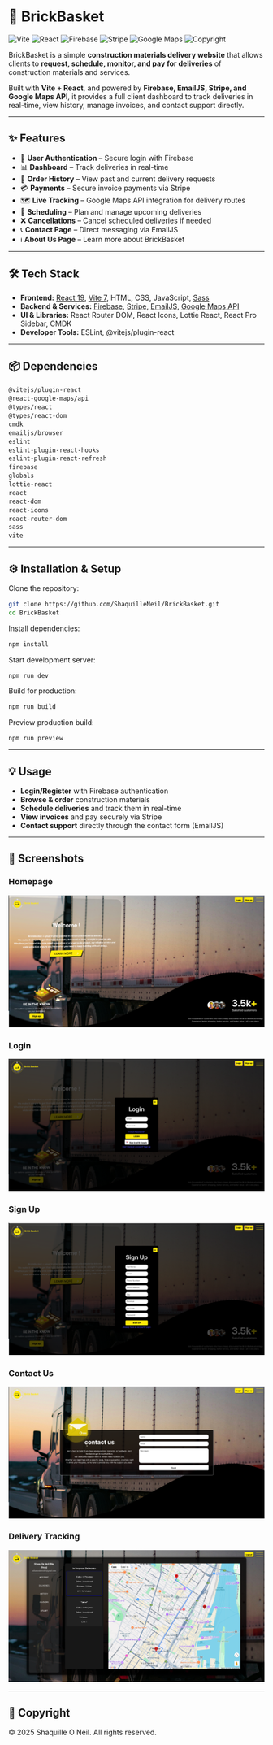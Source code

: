 # 🧱 BrickBasket

![Vite](https://img.shields.io/badge/Vite-7.1.6-646CFF?logo=vite&logoColor=white)
![React](https://img.shields.io/badge/React-19-61DAFB?logo=react&logoColor=black)
![Firebase](https://img.shields.io/badge/Firebase-12.3.0-FFCA28?logo=firebase&logoColor=black)
![Stripe](https://img.shields.io/badge/Stripe-Enabled-635BFF?logo=stripe&logoColor=white)
![Google Maps](https://img.shields.io/badge/Google%20Maps-API-4285F4?logo=googlemaps&logoColor=white)
![Copyright](https://img.shields.io/badge/Copyright-2025-Shaquille_O_Neil-All%20Rights%20Reserved-red)



BrickBasket is a simple **construction materials delivery website** that allows clients to **request, schedule, monitor, and pay for deliveries** of construction materials and services.  

Built with **Vite + React**, and powered by **Firebase, EmailJS, Stripe, and Google Maps API**, it provides a full client dashboard to track deliveries in real-time, view history, manage invoices, and contact support directly.  

---

## ✨ Features
- 📝 **User Authentication** – Secure login with Firebase  
- 📊 **Dashboard** – Track deliveries in real-time  
- 📜 **Order History** – View past and current delivery requests  
- 💳 **Payments** – Secure invoice payments via Stripe  
- 🗺 **Live Tracking** – Google Maps API integration for delivery routes  
- 📅 **Scheduling** – Plan and manage upcoming deliveries  
- ❌ **Cancellations** – Cancel scheduled deliveries if needed  
- 📞 **Contact Page** – Direct messaging via EmailJS  
- ℹ️ **About Us Page** – Learn more about BrickBasket  

---

## 🛠 Tech Stack
- **Frontend:** [React 19](https://react.dev/), [Vite 7](https://vitejs.dev/), HTML, CSS, JavaScript, [Sass](https://sass-lang.com/)  
- **Backend & Services:** [Firebase](https://firebase.google.com/), [Stripe](https://stripe.com/), [EmailJS](https://www.emailjs.com/), [Google Maps API](https://developers.google.com/maps)  
- **UI & Libraries:** React Router DOM, React Icons, Lottie React, React Pro Sidebar, CMDK  
- **Developer Tools:** ESLint, @vitejs/plugin-react  

---

## 📦 Dependencies
```bash
@vitejs/plugin-react
@react-google-maps/api
@types/react
@types/react-dom
cmdk
emailjs/browser
eslint
eslint-plugin-react-hooks
eslint-plugin-react-refresh
firebase
globals
lottie-react
react
react-dom
react-icons
react-router-dom
sass
vite
```

---

## ⚙️ Installation & Setup

Clone the repository:
```bash
git clone https://github.com/ShaquilleNeil/BrickBasket.git
cd BrickBasket
```

Install dependencies:
```bash
npm install
```

Start development server:
```bash
npm run dev
```

Build for production:
```bash
npm run build
```

Preview production build:
```bash
npm run preview
```

---

## 💡 Usage
- **Login/Register** with Firebase authentication  
- **Browse & order** construction materials  
- **Schedule deliveries** and track them in real-time  
- **View invoices** and pay securely via Stripe  
- **Contact support** directly through the contact form (EmailJS)  

---

## 📸 Screenshots

### Homepage
![Homepage](https://github.com/ShaquilleNeil/BrickBasket/raw/Iteration1/BrickBasket/src/assets/Homepage.png)

### Login
![Login](https://github.com/ShaquilleNeil/BrickBasket/raw/Iteration1/BrickBasket/src/assets/Login.png)

### Sign Up
![Sign Up](https://github.com/ShaquilleNeil/BrickBasket/raw/Iteration1/BrickBasket/src/assets/Signup.png)

### Contact Us
![Contact Us](https://github.com/ShaquilleNeil/BrickBasket/raw/Iteration1/BrickBasket/src/assets/ContactUs.png)

### Delivery Tracking
![Delivery Tracking](https://github.com/ShaquilleNeil/BrickBasket/raw/Iteration1/BrickBasket/src/assets/Delivery%20Tracking.png)


---

## 📄 Copyright

© 2025 Shaquille O Neil. All rights reserved.





